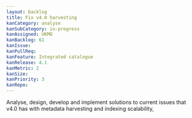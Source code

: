 ```yaml
---
layout: backlog
title: Fix v4.0 harvesting
kanCategory: analyse
kanSubCategory: in-progress
kanAssigned: UKMO
kanBacklog: 61
kanIssue:
kanPullReq:
kanFeature: Integrated catalogue
kanRelease: 4.1
kanMetric: 2
kanSize:
kanPriority: 3
kanRepo:
---
```

Analyse, design, develop and implement solutions to current issues that v4.0 has with metadata harvesting and indexing scalability,
